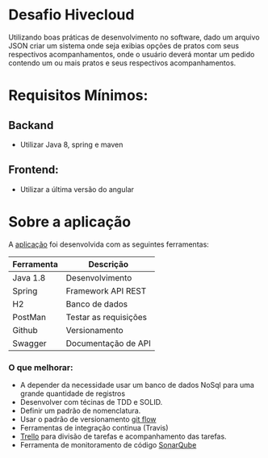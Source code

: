 # Desafio Hivecloud

Utilizando boas práticas de desenvolvimento no software, dado um arquivo JSON criar um sistema onde seja 
exibias opções de pratos com seus respectivos acompanhamentos, onde o usuário deverá montar um pedido 
contendo um ou mais pratos e seus respectivos acompanhamentos.

# Requisitos Mínimos:

## Backand
- Utilizar Java 8, spring e maven
## Frontend:
- Utilizar a última versão do angular

# Sobre a aplicação

A [aplicação] foi desenvolvida com as seguintes ferramentas:

Ferramenta | Descrição
 ------ | ------
 Java 1.8 | Desenvolvimento
 Spring | Framework API REST 
 H2 | Banco de dados 
 PostMan | Testar as requisições 
 Github | Versionamento 
 Swagger | Documentação de API 

### O que melhorar:
* A depender da necessidade usar um banco de dados NoSql para uma grande quantidade de registros
* Desenvolver com técinas de TDD e SOLID.
* Definir um padrão de nomenclatura.
* Usar o padrão de versionamento [git flow]
* Ferramentas de integração continua (Travis)
* [Trello] para divisão de tarefas e acompanhamento das tarefas.
* Ferramenta de monitoramento de código [SonarQube]

[aplicação]: <https://desafioapi.herokuapp.com/swagger-ui.html>
[git flow]: <https://danielkummer.github.io/git-flow-cheatsheet/index.pt_BR.html>
[SonarQube]: <https://www.sonarqube.org/>
[Trello]: <https://trello.com/>
